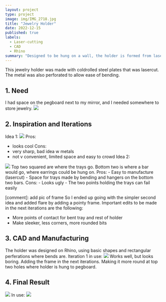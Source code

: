 ```yaml
---
layout: project
type: project
image: img/IMG_2718.jpg
title: "Jewelry Holder"
date: 2022-12-15
published: true
labels:
  - Laser-cutting
  - CAD
  - Rhino
summary: "Designed to be hung on a wall, the holder is formed from lasercut metal sheets. Assembly of final product requires no machinery and can be folded by hand."
---
```




This jewelry holder was made with coldrolled steel plates that was lasercut. The metal was also perforated to allow ease of bending. 

## 1. Need
I had space on the pegboard next to my mirror, and I needed somewhere to store jewelry. 
<img class="img-fluid" src="../img/jewels/IMG_1641.jpg">

## 2. Inspiration and Iterations
Idea 1:
<img class="img-fluid" src="../img/jewels/IMG_1193.jpg">
Pros: 
- looks cool
Cons: 
- very sharp, bad idea w metals
- not v convenient, limited space and easy to crowd
Idea 2:
<img class="img-fluid" src="../img/jewels/IMG_2723.jpg">
Top two squared are where the trays go. Bottom two is where a bar would go, where earrings could be hung on.
Pros:
- Easy to manufacture (lasercut)
- Space for trays made by bending and hangers on the bottom two bars.
Cons:
- Looks ugly
- The two points holding the trays can fail easily


[comment]: add pic of frame
So I ended up going with the simpler second idea and added flare by adding a pointy frame. Important edits to be made in the next iterations are the following:

- More points of contact for bent tray and rest of holder
- Make sleeker, less corners, more rounded bits

## 3. CAD and Manufacturing
The holder was designed on Rhino, using basic shapes and rectangular perferations where bends are.
Iteration 1 in use:
<img class="img-fluid" src="../img/jewels/IMG_2490.jpg">
Works well, but looks boring. Adding the frame in the next iterations. Making it more round at top two holes where holder is hung to pegboard.

## 4. Final Result
<img class="img-fluid" src="../img/IMG_2718.jpg">
In use:
<img class="img-fluid" src="../img/jewels/IMG_2700.jpg">

